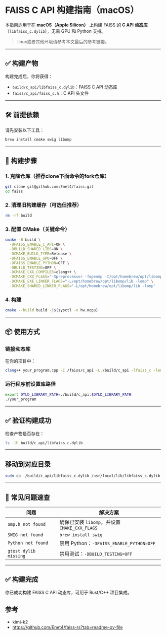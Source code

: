 # FAISS C API 构建指南（macOS）

本指南适用于在 **macOS（Apple Silicon）** 上构建 FAISS 的 **C API 动态库**（`libfaiss_c.dylib`），无需 GPU 和 Python 支持。

> linux或者其他环境请参考本文最后的参考链接。

---

## ✅ 构建产物

构建完成后，你将获得：

- `build/c_api/libfaiss_c.dylib`：FAISS C API 动态库
- `faiss/c_api/faiss_c.h`：C API 头文件

---

## 🛠️ 前提依赖

请先安装以下工具：

```bash
brew install cmake swig libomp
```

---

## 🔧 构建步骤

### 1. 克隆仓库（推荐clone下面命令的fork仓库）

```bash
git clone git@github.com:Enet4/faiss.git
cd faiss
```

### 2. 清理旧构建缓存（可选但推荐）

```bash
rm -rf build
```

### 3. 配置 CMake（关键命令）

```bash
cmake -B build \
  -DFAISS_ENABLE_C_API=ON \
  -DBUILD_SHARED_LIBS=ON \
  -DCMAKE_BUILD_TYPE=Release \
  -DFAISS_ENABLE_GPU=OFF \
  -DFAISS_ENABLE_PYTHON=OFF \
  -DBUILD_TESTING=OFF \
  -DCMAKE_CXX_COMPILER=clang++ \
  -DCMAKE_CXX_FLAGS="-Xpreprocessor -fopenmp -I/opt/homebrew/opt/libomp/include" \
  -DCMAKE_EXE_LINKER_FLAGS="-L/opt/homebrew/opt/libomp/lib -lomp" \
  -DCMAKE_SHARED_LINKER_FLAGS="-L/opt/homebrew/opt/libomp/lib -lomp"
```

### 4. 构建

```bash
cmake --build build -j$(sysctl -n hw.ncpu)
```

---

## 📦 使用方式

### 链接动态库

在你的项目中：

```bash
clang++ your_program.cpp -I./faiss/c_api -L./build/c_api -lfaiss_c -lomp -o your_program
```

### 运行程序前设置库路径

```bash
export DYLD_LIBRARY_PATH=./build/c_api:$DYLD_LIBRARY_PATH
./your_program
```

---

## ✅ 验证构建成功

检查产物是否存在：

```bash
ls -lh build/c_api/libfaiss_c.dylib
```

---

## 移动到对应目录

```bash
sudo cp ./build/c_api/libfaiss_c.dylib /usr/local/lib/libfaiss_c.dylib
```

---

## 🧩 常见问题速查

| 问题 | 解决方案 |
|------|----------|
| `omp.h not found` | 确保已安装 `libomp`，并设置 `CMAKE_CXX_FLAGS` |
| `SWIG not found` | `brew install swig` |
| `Python not found` | 禁用 Python：`-DFAISS_ENABLE_PYTHON=OFF` |
| `gtest dylib missing` | 禁用测试：`-DBUILD_TESTING=OFF` |

---


## ✅ 构建完成

你已成功构建 FAISS C API 动态库，可用于 Rust/C++ 项目集成。

## 参考

- kimi-k2
- <https://github.com/Enet4/faiss-rs?tab=readme-ov-file>